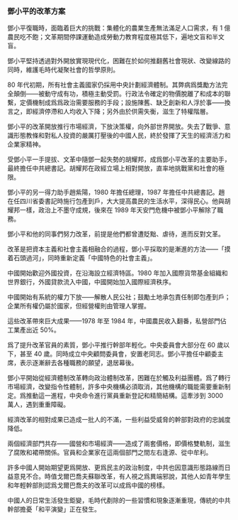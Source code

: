 ### 鄧小平的改革方案

鄧小平復職時，面臨着巨大的挑戰：集體化的農業生產無法滿足人口需求，有 1 億農民吃不飽；文革期間停課運動造成勞動力教育程度極其低下，遍地文盲和半文盲。

鄧小平堅持透過對外開放實現現代化，困難在於如何推翻舊社會現狀、改變線路的同時，維護毛時代凝聚社會的哲學原則。

80 年代初期，所有社會主義國家仍採用中央計劃經濟體制。其弊病爲獎勵方法完全顛倒——被動守成有功，積極主動受罰。行政法令確定的物價脫離了和成本的聯繫，定價機制成爲爲政治需要服務的手段；設施陳舊、缺乏創新和人浮於事——換言之，即經濟停滯和人均收入下降；另外由於供需失衡，滋生了特權階層。

鄧小平的改革開放推行市場經濟，下放決策權，向外部世界開放。失去了戰爭、意識形態教條和對私人投資的嚴厲打壓後的中國人民，終於發揮了天生的經濟活力和企業家精神。

受鄧小平一手提拔、文革中隨鄧一起失勢的胡耀邦，成爲鄧小平改革的主要助手，最終擔任中共總書記。胡耀邦在政經立場上相對開放，直率地挑戰黨和社會的極限。

鄧小平的另一得力助手趙紫陽，1980 年擔任總理，1987 年擔任中共總書記。趙在任四川省委書記時施行包產到戶，大大提高農民的生活水平，深得民心。他與胡耀邦一樣，政治上不墨守成規，後來在 1989 年天安門危機中被鄧小平解除了職務。

鄧小平和他的同事們努力改革，前提是他們都曾遭貶黜、虐待，進而反對文革。

改革是把資本主義和社會主義相融合的過程，鄧小平採取的是漸進的方法——「摸着石頭過河」，同時重新定義「中國特色的社會主義」。

中國開始歡迎外國投資，在沿海設立經濟特區。1980 年加入國際貨幣基金組織和世界銀行，外國貸款流入中國，中國開始加入國際經濟秩序。

中國開始有系統的權力下放——解散人民公社；鼓勵土地承包責任制即包產到戶；企業所有權仍屬於國家，但經營權則由管理人掌握。

這些改革帶來巨大成果——1978 年至 1984 年，中國農民收入翻番，私營部門佔工業產出近 50%。

爲了提升改革官員的素質，鄧小平推行幹部年輕化。中央委員會大部分在 60 歲以下，甚至 40 歲。同時成立中央顧問委員會，安置老同志。鄧小平擔任中顧委主席，表示逐漸辭去各種職務的願望，退居幕後。

鄧小平開始從經濟體制改革轉向政治體制改革，困難在於觸及利益團體。爲了轉行市場經濟，改變指令性體制，許多中央機構必須取消，其他機構的職能需要重新制定。爲推動這一進程，中央命令進行黨員重新登記和精簡結構。這牽涉到 3000 萬人，遇到重重障礙。

經濟改革的相對成果已造成一批人的不滿，一些利益受威脅的幹部對政府的忠誠度降低。

兩個經濟部門共存——國營和市場經濟——造成了兩套價格，即價格雙軌制，滋生了腐敗和裙帶關係。官員和企業家在這兩個部門之間左右逢源、從中牟利。

許多中國人開始期望更爲開放、更爲民主的政治制度，中共也因意識形態路線而日益意見不合。時值戈爾巴喬夫蘇聯改革，有人視之爲異端邪說，其他人如青年學生和年輕幹部則認爲戈爾巴喬夫的改革可以成爲中國的榜樣。

中國人的日常生活發生鉅變，毛時代剷除的一些習慣和現象逐漸重現，傳統的中共幹部擔憂「和平演變」正在發生。